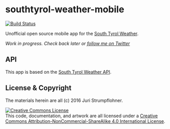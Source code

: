 # southtyrol-weather-mobile

[![Build Status](https://travis-ci.org/juristr/southtyrol-weather-mobile.svg?branch=master)](https://travis-ci.org/juristr/southtyrol-weather-mobile)

Unofficial open source mobile app for the [South Tyrol Weather](http://www.provinz.bz.it/wetter).

_Work in progress. Check back later or [follow me on Twitter](https://twitter.com/jurist)_

## API

This app is based on the [South Tyrol Weather API](https://weather.services.siag.it/api/help).

## License & Copyright

The materials herein are all (c) 2016 Juri Strumpflohner.

<a rel="license" href="http://creativecommons.org/licenses/by-nc-sa/4.0/"><img alt="Creative Commons License" style="border-width:0" src="https://i.creativecommons.org/l/by-nc-sa/4.0/88x31.png" /></a><br />This code, documentation, and artwork are all licensed under a <a rel="license" href="http://creativecommons.org/licenses/by-nc-sa/4.0/">Creative Commons Attribution-NonCommercial-ShareAlike 4.0 International License</a>.
